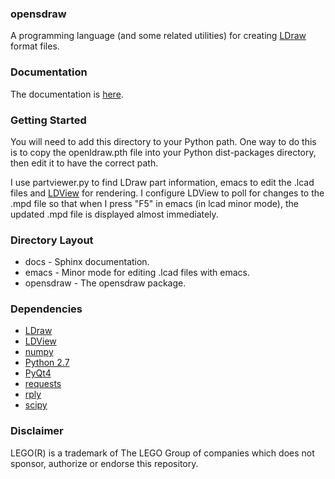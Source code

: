 ### opensdraw ###
A programming language (and some related utilities) for creating [LDraw](http://www.ldraw.org) format files.

### Documentation ###
The documentation is [here](http://opensdraw.readthedocs.org/en/latest/).

### Getting Started ###
You will need to add this directory to your Python path. One way to do this is to copy the openldraw.pth file into your Python dist-packages directory, then edit it to have the correct path.

I use partviewer.py to find LDraw part information, emacs to edit the .lcad files and [LDView](http://ldview.sourceforge.net/) for rendering. I configure LDView to poll for changes to the .mpd file so that when I press "F5" in emacs (in lcad minor mode), the updated .mpd file is displayed almost immediately.

### Directory Layout ###
* docs - Sphinx documentation.
* emacs - Minor mode for editing .lcad files with emacs.
* opensdraw - The opensdraw package.

### Dependencies ###
* [LDraw](http://www.ldraw.org)
* [LDView](http://ldview.sourceforge.net)
* [numpy](http://www.numpy.org)
* [Python 2.7](https://www.python.org/)
* [PyQt4](http://www.riverbankcomputing.com/software/pyqt/intro)
* [requests](http://docs.python-requests.org/en/latest/)
* [rply](https://github.com/alex/rply)
* [scipy](http://www.scipy.org)

### Disclaimer ###
LEGO(R) is a trademark of The LEGO Group of companies which does not sponsor, authorize or endorse this repository.
